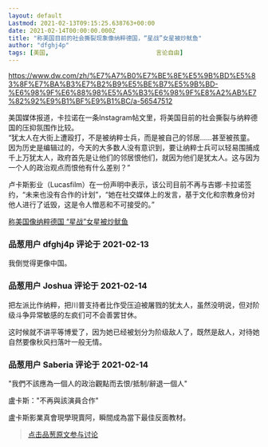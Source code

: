 ```yaml
---
layout: default
Lastmod: 2021-02-13T09:15:25.638763+00:00
date: 2021-02-14T00:00:00.000Z
title: "称美国目前的社会撕裂现象像纳粹德国，“星战”女星被炒鱿鱼"
author: "dfghj4p"
tags: [美国,								言论自由]
---
```


https://www.dw.com/zh/%E7%A7%B0%E7%BE%8E%E5%9B%BD%E5%83%8F%E7%BA%B3%E7%B2%B9%E5%BE%B7%E5%9B%BD-%E6%98%9F%E6%88%98%E5%A5%B3%E6%98%9F%E8%A2%AB%E7%82%92%E9%B1%BF%E9%B1%BC/a-56547512  
  
美国媒体报道，卡拉诺在一条Instagram帖文里，将美国目前的社会撕裂与纳粹德国的压抑氛围作比较。  
“犹太人在大街上遭殴打，不是被纳粹士兵，而是被自己的邻居……甚至被孩童。因为历史是编辑过的，今天的大多数人没有意识到，要让纳粹士兵可以轻易围捕成千上万犹太人，政府首先是让他们的邻居恨他们，就因为他们是犹太人。这与因为一个人的政治观点而恨他有什么差别？”  
  
卢卡斯影业（Lucasfilm）在一份声明中表示，该公司目前不再与吉娜·卡拉诺签约，“未来也没有合作的计划”，“她在社交媒体上的发言，基于文化和宗教身份对他人进行了诋毁，这是令人憎恶和不可接受的。”  
  
[称美国像纳粹德国 “星战”女星被炒鱿鱼]( "https://www.dw.com/zh/称美国像纳粹德国-星战-女星被炒鱿鱼/a-56547512")

            
### 品葱用户 **dfghj4p** 评论于 2021-02-13
        
我倒觉得更像中国。
        


            
### 品葱用户 **Joshua** 评论于 2021-02-14
        
把左派比作纳粹，把川普支持者比作受压迫被屠戮的犹太人，虽然没明说，但对阶级斗争异常敏感的左疯们可不会善罢甘休。  
  
这时候就不讲平等博爱了，因为她已经被划分为阶级敌人了，既然是敌人，对待她自然要像秋风扫落叶一般无情。
        


            
### 品葱用户 **Saberia** 评论于 2021-02-14
        
"我們不該應為一個人的政治觀點而去恨/抵制/辭退一個人"  
  
盧卡斯："不再與該演員合作"  
  
  
盧卡斯影業真會現學現賣阿，瞬間成為當下最佳反面教材。
        






> [点击品葱原文参与讨论](https://pincong.rocks/article/29557)

